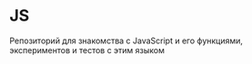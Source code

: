# JS
Репозиторий для знакомства с JavaScript и его функциями, экспериментов и тестов с этим языком 
